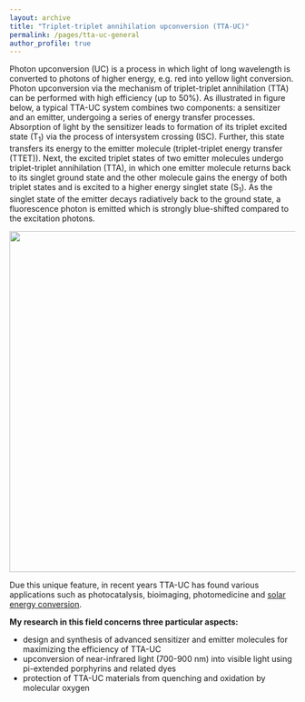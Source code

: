 ```yaml
---
layout: archive
title: "Triplet-triplet annihilation upconversion (TTA-UC)"
permalink: /pages/tta-uc-general
author_profile: true
---
```

Photon upconversion (UC) is a process in which light of long wavelength is converted to photons of higher energy, e.g. red into yellow light conversion. Photon upconversion via the mechanism of triplet-triplet annihilation (TTA) can be performed with high efficiency (up to 50%). As illustrated in figure below, a typical TTA-UC system combines two components: a sensitizer and an emitter, undergoing a series of energy transfer processes. Absorption of light by the sensitizer leads to formation of its triplet excited state (T<sub>1</sub>) via the process of intersystem crossing (ISC). Further, this state transfers its energy to the emitter molecule (triplet-triplet energy transfer (TTET)). Next, the excited triplet states of two emitter molecules undergo triplet-triplet annihilation (TTA), in which one emitter molecule returns back to its singlet ground state and the other molecule gains the energy of both triplet states and is excited to a higher energy singlet state (S<sub>1</sub>). As the singlet state of the emitter decays radiatively back to the ground state, a fluorescence photon is emitted which is strongly blue-shifted compared to the excitation photons.

<div style="text-align:center"><img src="https://mihafil.github.io/academic/images/tta-uc-general.jpg" style="width:600px;height:auto"></div>

Due this unique feature, in recent years TTA-UC has found various applications such as photocatalysis, bioimaging, photomedicine and [solar energy conversion](https://mihafil.github.io/academic/pages/solar-cells-general).

<strong>My research in this field concerns three particular aspects:</strong>

* design and synthesis of advanced sensitizer and emitter molecules for maximizing the efficiency of TTA-UC 
* upconversion of near-infrared light (700-900 nm) into visible light using pi-extended porphyrins and related dyes
* protection of TTA-UC materials from quenching and oxidation by molecular oxygen
